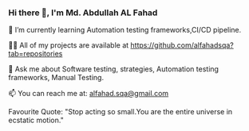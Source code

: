 ### Hi there 👋, I'm Md. Abdullah AL Fahad

🌱 I’m currently learning Automation testing frameworks,CI/CD pipeline.

👨‍💻 All of my projects are available at https://github.com/alfahadsqa?tab=repositories

💬 Ask me about Software testing, strategies, Automation testing frameworks, Manual Testing.

📫 You can reach me at: alfahad.sqa@gmail.com

Favourite Quote: "Stop acting so small.You are the entire universe in ecstatic motion."

